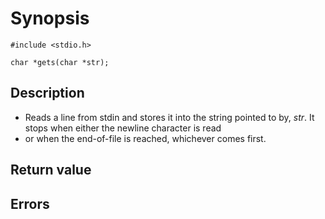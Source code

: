 # Synopsis

`#include <stdio.h>`

`char *gets(char *str);`

## Description

* Reads a line from stdin and stores it into the string pointed to by, _str_. It stops when either the newline character
is read
* or when the end-of-file is reached, whichever comes first.

## Return value

## Errors
